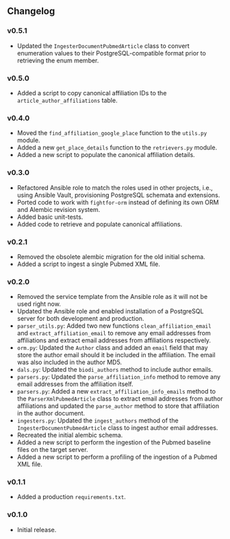 ## Changelog

### v0.5.1

- Updated the `IngesterDocumentPubmedArticle` class to convert enumeration values to their PostgreSQL-compatible format prior to retrieving the enum member.

### v0.5.0

- Added a script to copy canonical affiliation IDs to the `article_author_affiliations` table.

### v0.4.0

- Moved the `find_affiliation_google_place` function to the `utils.py` module.
- Added a new `get_place_details` function to the `retrievers.py` module.
- Added a new script to populate the canonical affiliation details.

### v0.3.0

- Refactored Ansible role to match the roles used in other projects, i.e., using Ansible Vault, provisioning PostgreSQL schemata and extensions.
- Ported code to work with `fightfor-orm` instead of defining its own ORM and Alembic revision system.
- Added basic unit-tests.
- Added code to retrieve and populate canonical affiliations.

### v0.2.1

- Removed the obsolete alembic migration for the old initial schema.
- Added a script to ingest a single Pubmed XML file.

### v0.2.0

- Removed the service template from the Ansible role as it will not be used right now.
- Updated the Ansible role and enabled installation of a PostgreSQL server for both development and production.
- `parser_utils.py`: Added two new functions `clean_affiliation_email` and `extract_affiliation_email` to remove any email addresses from affiliations and extract email addresses from affiliations respectively.
- `orm.py`: Updated the `Author` class and added an `email` field that may store the author email should it be included in the affiliation. The email was also included in the author MD5.
- `dals.py`: Updated the `biodi_authors` method to include author emails.
- `parsers.py`: Updated the `parse_affiliation_info` method to remove any email addresses from the affiliation itself.
- `parsers.py`: Added a new `extract_affiliation_info_emails` method to the `ParserXmlPubmedArticle` class to extract email addresses from author affiliations and updated the `parse_author` method to store that affiliation in the author document.
- `ingesters.py`: Updated the `ingest_authors` method of the `IngesterDocumentPubmedArticle` class to ingest author email addresses.
- Recreated the initial alembic schema.
- Added a new script to perform the ingestion of the Pubmed baseline files on the target server.
- Added a new script to perform a profiling of the ingestion of a Pubmed XML file.

### v0.1.1

- Added a production `requirements.txt`.

### v0.1.0

- Initial release.
